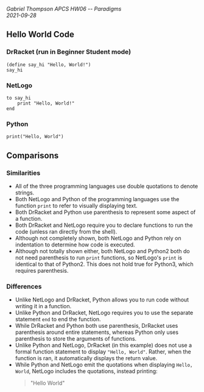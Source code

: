 *Gabriel Thompson
APCS
HW06 -- Paradigms          
2021-09-28*

## Hello World Code
### DrRacket (run in Beginner Student mode)
```
(define say_hi "Hello, World!")
say_hi
```
### NetLogo
```
to say_hi
	print "Hello, World!"
end
```
### Python
```
print("Hello, World")
```

## Comparisons
### Similarities
- All of the three programming languages use double quotations to denote strings.
- Both NetLogo and Python of the programming languages use the function `print` to refer to visually displaying text.
- Both DrRacket and Python use parenthesis to represent some aspect of a function.
- Both DrRacket and NetLogo require you to declare functions to run the code (unless ran directly from the shell).
- Although not completely shown, both NetLogo and Python rely on indentation to determine how code is executed.
- Although not totally shown either, both NetLogo and Python2 both do not need parenthesis to run `print` functions, so NetLogo's `print` is identical to that of Python2. This does not hold true for Python3, which requires parenthesis.

### Differences
- Unlike NetLogo and DrRacket, Python allows you to run code without writing it in a function.
- Unlike Python and DrRacket, NetLogo requires you to use the separate statement `end` to end the function.
- While DrRacket and Python both use parenthesis, DrRacket uses parenthesis around entire statements, whereas Python only uses parenthesis to store the arguments of functions.
- Unlike Python and NetLogo, DrRacket (in this example) does not use a formal function statement to display `"Hello, World"`. Rather, when the function is ran, it automatically displays the return value.
- While Python and NetLogo emit the quotations when displaying `Hello, World`, NetLogo includes the quotations, instead printing:
	>"Hello World"
